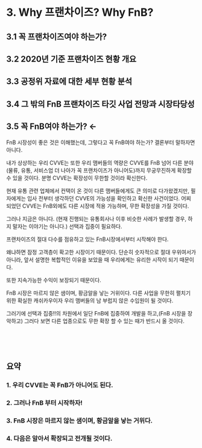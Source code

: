 # 3. Why 프랜차이즈? Why FnB?

## 3.1 꼭 프랜차이즈여야 하는가?

## 3.2 2020년 기준 프랜차이즈 현황 개요 

## 3.3 공정위 자료에 대한 세부 현황 분석 

## 3.4 그 밖의 FnB 프랜차이즈 타깃 사업 전망과 시장타당성

## 3.5 꼭 FnB여야 하는가? ←

FnB 시장성이 좋은 것은 이해했는데, 그렇다고 꼭 FnB여야 하는가?
결론부터 말하자면 아니다.

내가 상상하는 우리 CVVE는 또한 우리 맴버들의 역량은 CVVE를 FnB 넘어 다른 분야 (물류, 유통, 서비스업 더 나아가 꼭 프랜차이즈가 아니어도)까지 무궁무진하게 확장할 수 있을 것이다.
분명 CVVE는 확장성이 무한할 것이라 확신한다. 

현재 유통 관련 업체에서 컨택이 온 것이 다른 맴버들에게도 큰 의미로 다가왔겠지만, 필자에게는 입사 전부터 생각하던 CVVE의 가능성을 확인하고 확신한 사건이었다.
어찌 되었던 CVVE는 FnB외에도 다른 시장에 적용 가능하며, 무한 확장성을 가질 것이다.

그러나 지금은 아니다. (현재 진행되는 유통회사나 이후 비슷한 사례가 발생할 경우, 하지 말자는 이야기는 아니다.)
선택과 집중이 필요하다.

프랜차이즈의 절대 다수를 점유하고 있는 FnB시장에서부터 시작해야 한다.

왜냐하면 잠정 고객층이 확고한 시장이기 때문이다. 
단순히 숫자적으로 절대 우위여서가 아니라, 앞서 설명한 복합적인 이유을 보았을 때 우리에게는 유리한 시작이 되기 때문이다.

또한 지속가능한 수익이 보장되기 때문이다.

FnB 시장은 마르지 않은 샘이며, 황금알을 낳는 거위이다. 
다른 사업을 무한히 펼치기 위한 확실한 캐쉬카우이자 우리 맴버들의 남 부럽지 않은 수입원이 될 것이다.

그러기에 선택과 집중!!의 차원에서 일단 FnB에 집중하여 개발을 하고,(FnB 시장을 장악하고) 그러다 보면 다른 업종으로도 무한 확장 할 수 있는 때가 반드시 올 것이다.


<br><br><br>

## 요약
### 1. 우리 CVVE는 꼭 FnB가 아니어도 된다.
### 2. 그러나 FnB 부터 시작하자!
### 3. FnB 시장은 마르지 않는 샘이며, 황금알을 낳는 거위다.
### 4. 다음은 알아서 확장되고 전개될 것이다.
